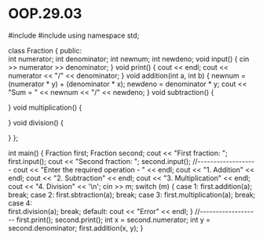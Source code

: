 # OOP.29.03
#include <iostream>
#include <iomanip>
using namespace std;

class Fraction
{
public:    
   int numerator;
   int denominator;
   int newnum;
   int newdeno;
   void input()
   {
       cin >> numerator >> denominator;
   }
   void print()
   {
       cout << endl;
       cout << numerator << "/" << denominator;
   }
   void addition(int a, int b)
   {
       newnum = (numerator * y) + (denominator * x);
       newdeno = denominator * y;
       cout << "Sum = " << newnum << "/" << newdeno;
   }
   void subtraction()
   {
       
   }
   void multiplication()
   {
       
   }
   void division()
   {
       
   }
};

int main()
{
    Fraction first;
    Fraction second;
    cout << "First fraction: ";
    first.input();
    cout << "Second fraction: ";
    second.input();
    //-------------------
    cout << "Enter the required operation - " << endl;
        cout << "1. Addition" << endl;
        cout << "2. Subtraction" << endl;
        cout << "3. Multiplication" << endl;
        cout << "4. Division" << '\n';
        cin >> m;
        switch (m)
        {
        case 1:
            first.addition(a);
            break;
        case 2:
            first.sbtraction(a);
            break;
        case 3: 
            first.multiplication(a);
            break;
        case 4:  
            first.division(a);
            break;
        default: 
            cout << "Error" << endl;
        }
    //-------------------
    first.print();
    second.print();
    int x = second.numerator;
    int y = second.denominator;
    first.addition(x, y);
}
